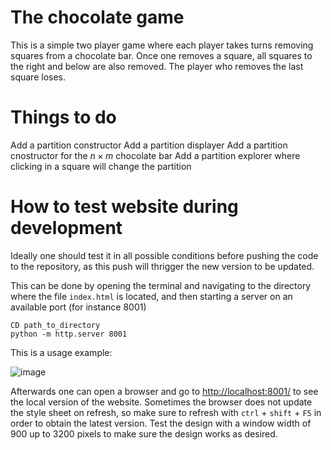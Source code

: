 
# The chocolate game

This is a simple two player game where each player takes turns removing squares from a chocolate bar.
Once one removes a square, all squares to the right and below are also removed.
The player who removes the last square loses.


# Things to do

Add a partition constructor
Add a partition displayer
Add a partition cnostructor for the $n \times m$ chocolate bar
Add a partition explorer where clicking in a square will change the partition

# How to test website during development

Ideally one should test it in all possible conditions before pushing the code to the repository, as this push will thrigger the new version to be updated.

This can be done by opening the terminal and navigating to the directory where the file ``index.html`` is located, and then starting a server on an available port (for instance 8001)

```
CD path_to_directory
python -m http.server 8001
```

This is a usage example:

![image](https://github.com/user-attachments/assets/3935baa6-c843-4e5b-8b3a-410b85256305)

Afterwards one can open a browser and go to [http://localhost:8001/](http://localhost:8001/) to see the local version of the website.
Sometimes the browser does not update the style sheet on refresh, so make sure to refresh with ``ctrl`` + ``shift`` + ``F5`` in order to obtain the latest version.
Test the design with a window width of 900 up to 3200 pixels to make sure the design works as desired.
